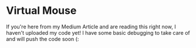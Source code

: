 # Virtual Mouse

If you're here from my Medium Article and are reading this right now, I haven't uploaded my code yet! I have some basic debugging to take care of and will push the code soon (:

